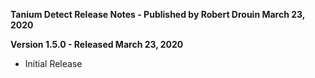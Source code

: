 **Tanium Detect Release Notes - Published by Robert Drouin March 23, 2020**


**Version 1.5.0 - Released March 23, 2020**

* Initial Release
